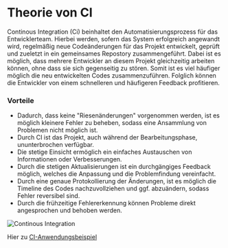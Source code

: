 # Theorie von CI
Continous Integration (Ci) beinhaltet den Automatisierungsprozess für das Entwicklerteam. Hierbei werden, sofern das System erfolgreich angewandt wird, regelmäßig neue Codeänderungen für das Projekt entwickelt, geprüft und zueletzt in ein gemeinsames Repostory zusammengeführt.
Dabei ist es möglich, dass mehrere Entwickler an diesem Projekt gleichzeitig arbeiten können, ohne dass sie sich gegenseitig zu stören. Somit ist es viel häufiger möglich die neu entwickelten Codes zusammenzuführen. Folglich können die Entwickler von einem schnelleren und häufigeren Feedback profitieren.

<h3>Vorteile</h3>

* Dadurch, dass keine "Riesenänderungen" vorgenommen werden, ist es möglich kleinere Fehler zu beheben, sodass eine Ansammlung von Problemen nicht möglich ist.
* Durch CI ist das Projekt, auch während der Bearbeitungsphase, ununterbrochen verfügbar.
* Die stetige Einsicht ermöglich ein einfaches Austauschen von Informationen oder Verbesserungen.
* Durch die stetigen Aktualisierungen ist ein durchgängiges Feedback möglich, welches die Anpassung und die Problemfindung vereinfacht.
* Durch eine genaue Protokollierung der Änderungen, ist es möglich die Timeline des Codes nachzuvollziehen und ggf. abzuändern, sodass Fehler reversibel sind.
* Durch die frühzeitige Fehlererkennung können Probleme direkt angesprochen und behoben werden.

![Continous Integration](https://i.imgur.com/OejDwPS.png "Continous Integration Circle")

Hier zu [CI-Anwendungsbeispiel](https://github.com/TiloKar/SoftProDoc/blob/main/praxis_CI.md)
